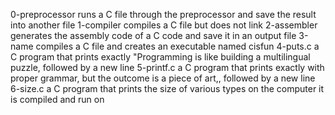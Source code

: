 0-preprocessor runs a C file through the preprocessor and save the result into another file
1-compiler compiles a C file but does not link
2-assembler generates the assembly code of a C code and save it in an output file
3-name compiles a C file and creates an executable named cisfun
4-puts.c a C program that prints exactly "Programming is like building a multilingual puzzle, followed by a new line
5-printf.c a C program that prints exactly with proper grammar, but the outcome is a piece of art,, followed by a new line
6-size.c a C program that prints the size of various types on the computer it is compiled and run on
